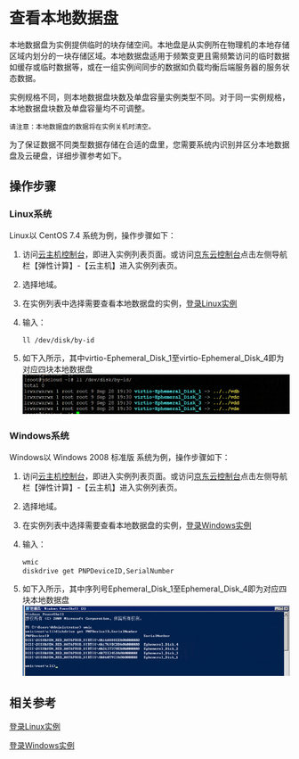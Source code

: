 # 查看本地数据盘

本地数据盘为实例提供临时的块存储空间。本地盘是从实例所在物理机的本地存储区域内划分的一块存储区域。本地数据盘适用于频繁变更且需频繁访问的临时数据如缓存或临时数据等，或在一组实例间同步的数据如负载均衡后端服务器的服务状态数据。

实例规格不同，则本地数据盘块数及单盘容量实例类型不同。对于同一实例规格，本地数据盘块数及单盘容量均不可调整。

	请注意：本地数据盘的数据将在实例关机时清空。
	
为了保证数据不同类型数据存储在合适的盘里，您需要系统内识别并区分本地数据盘及云硬盘，详细步骤参考如下。

## 操作步骤

### Linux系统

Linux以 CentOS 7.4 系统为例，操作步骤如下：

1. 访问[云主机控制台](https://cns-console.jdcloud.com/host/compute/list)，即进入实例列表页面。或访问[京东云控制台](https://console.jdcloud.com)点击左侧导航栏【弹性计算】-【云主机】进入实例列表页。
2. 选择地域。
3. 在实例列表中选择需要查看本地数据盘的实例，[登录Linux实例](https://docs.jdcloud.com/cn/virtual-machines/connect-to-linux-instance)
4. 输入：

	```
	ll /dev/disk/by-id
	```
	
5. 如下入所示，其中virtio-Ephemeral\_Disk\_1至virtio-Ephemeral\_Disk\_4即为对应四块本地数据盘<br>![](../../../../../image/vm/localdatadisklinux.png)

### Windows系统

Windows以 Windows 2008 标准版 系统为例，操作步骤如下：

1. 访问[云主机控制台](https://cns-console.jdcloud.com/host/compute/list)，即进入实例列表页面。或访问[京东云控制台](https://console.jdcloud.com)点击左侧导航栏【弹性计算】-【云主机】进入实例列表页。
2. 选择地域。
3. 在实例列表中选择需要查看本地数据盘的实例，[登录Windows实例](https://docs.jdcloud.com/cn/virtual-machines/connect-to-windows-instance)
4. 输入：

	```
	wmic
	diskdrive get PNPDeviceID,SerialNumber
	```
	
5. 如下入所示，其中序列号Ephemeral\_Disk\_1至Ephemeral\_Disk\_4即为对应四块本地数据盘<br>![](../../../../../image/vm/localdatadiskwin.png)

## 相关参考

[登录Linux实例](https://docs.jdcloud.com/cn/virtual-machines/connect-to-linux-instance)

[登录Windows实例](https://docs.jdcloud.com/cn/virtual-machines/connect-to-windows-instance)
